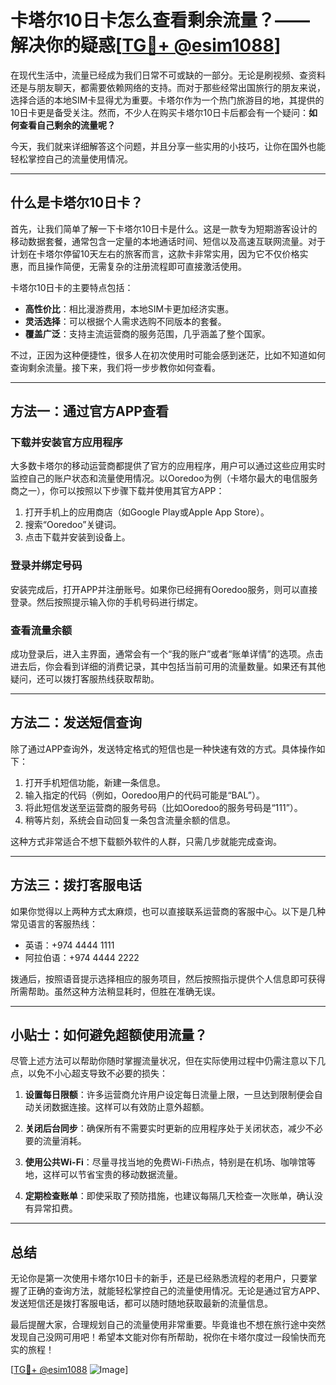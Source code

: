 # 卡塔尔10日卡怎么查看剩余流量？——解决你的疑惑[[TG💪+ @esim1088](https://t.me/s/esim1088)]

在现代生活中，流量已经成为我们日常不可或缺的一部分。无论是刷视频、查资料还是与朋友聊天，都需要依赖网络的支持。而对于那些经常出国旅行的朋友来说，选择合适的本地SIM卡显得尤为重要。卡塔尔作为一个热门旅游目的地，其提供的10日卡更是备受关注。然而，不少人在购买卡塔尔10日卡后都会有一个疑问：**如何查看自己剩余的流量呢？**

今天，我们就来详细解答这个问题，并且分享一些实用的小技巧，让你在国外也能轻松掌控自己的流量使用情况。

---

## 什么是卡塔尔10日卡？

首先，让我们简单了解一下卡塔尔10日卡是什么。这是一款专为短期游客设计的移动数据套餐，通常包含一定量的本地通话时间、短信以及高速互联网流量。对于计划在卡塔尔停留10天左右的旅客而言，这款卡非常实用，因为它不仅价格实惠，而且操作简便，无需复杂的注册流程即可直接激活使用。

卡塔尔10日卡的主要特点包括：
- **高性价比**：相比漫游费用，本地SIM卡更加经济实惠。
- **灵活选择**：可以根据个人需求选购不同版本的套餐。
- **覆盖广泛**：支持主流运营商的服务范围，几乎涵盖了整个国家。

不过，正因为这种便捷性，很多人在初次使用时可能会感到迷茫，比如不知道如何查询剩余流量。接下来，我们将一步步教你如何查看。

---

## 方法一：通过官方APP查看

### 下载并安装官方应用程序
大多数卡塔尔的移动运营商都提供了官方的应用程序，用户可以通过这些应用实时监控自己的账户状态和流量使用情况。以Ooredoo为例（卡塔尔最大的电信服务商之一），你可以按照以下步骤下载并使用其官方APP：

1. 打开手机上的应用商店（如Google Play或Apple App Store）。
2. 搜索“Ooredoo”关键词。
3. 点击下载并安装到设备上。

### 登录并绑定号码
安装完成后，打开APP并注册账号。如果你已经拥有Ooredoo服务，则可以直接登录。然后按照提示输入你的手机号码进行绑定。

### 查看流量余额
成功登录后，进入主界面，通常会有一个“我的账户”或者“账单详情”的选项。点击进去后，你会看到详细的消费记录，其中包括当前可用的流量数量。如果还有其他疑问，还可以拨打客服热线获取帮助。

---

## 方法二：发送短信查询

除了通过APP查询外，发送特定格式的短信也是一种快速有效的方式。具体操作如下：

1. 打开手机短信功能，新建一条信息。
2. 输入指定的代码（例如，Ooredoo用户的代码可能是“BAL”）。
3. 将此短信发送至运营商的服务号码（比如Ooredoo的服务号码是“111”）。
4. 稍等片刻，系统会自动回复一条包含流量余额的信息。

这种方式非常适合不想下载额外软件的人群，只需几步就能完成查询。

---

## 方法三：拨打客服电话

如果你觉得以上两种方式太麻烦，也可以直接联系运营商的客服中心。以下是几种常见语言的客服热线：
- 英语：+974 4444 1111
- 阿拉伯语：+974 4444 2222

拨通后，按照语音提示选择相应的服务项目，然后按照指示提供个人信息即可获得所需帮助。虽然这种方法稍显耗时，但胜在准确无误。

---

## 小贴士：如何避免超额使用流量？

尽管上述方法可以帮助你随时掌握流量状况，但在实际使用过程中仍需注意以下几点，以免不小心超支导致不必要的损失：

1. **设置每日限额**：许多运营商允许用户设定每日流量上限，一旦达到限制便会自动关闭数据连接。这样可以有效防止意外超额。
   
2. **关闭后台同步**：确保所有不需要实时更新的应用程序处于关闭状态，减少不必要的流量消耗。

3. **使用公共Wi-Fi**：尽量寻找当地的免费Wi-Fi热点，特别是在机场、咖啡馆等地，这样可以节省宝贵的移动数据流量。

4. **定期检查账单**：即使采取了预防措施，也建议每隔几天检查一次账单，确认没有异常扣费。

---

## 总结

无论你是第一次使用卡塔尔10日卡的新手，还是已经熟悉流程的老用户，只要掌握了正确的查询方法，就能轻松掌控自己的流量使用情况。无论是通过官方APP、发送短信还是拨打客服电话，都可以随时随地获取最新的流量信息。

最后提醒大家，合理规划自己的流量使用非常重要。毕竟谁也不想在旅行途中突然发现自己没网可用吧！希望本文能对你有所帮助，祝你在卡塔尔度过一段愉快而充实的旅程！

[[TG💪+ @esim1088](https://t.me/s/esim1088) ![Image](https://i.postimg.cc/4NQfJmqS/Snipaste-2025-05-13-00-14-12.png)]